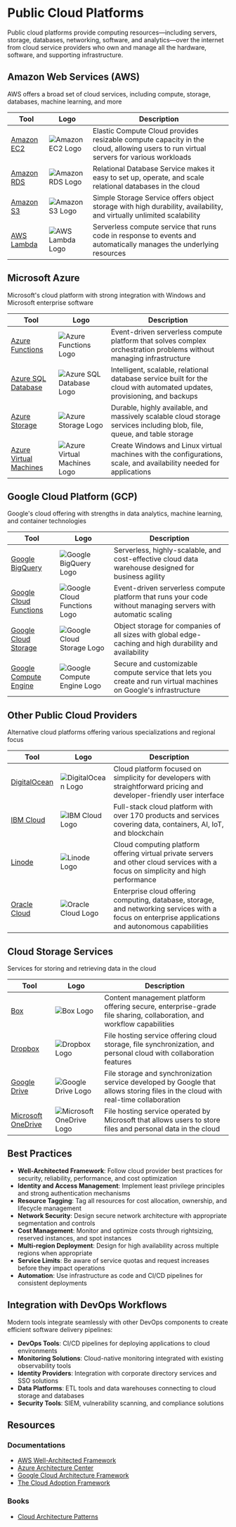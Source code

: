 # Public Cloud Platforms

Public cloud platforms provide computing resources—including servers, storage, databases, networking, software, and analytics—over the internet from cloud service providers who own and manage all the hardware, software, and supporting infrastructure.

## Amazon Web Services (AWS)

AWS offers a broad set of cloud services, including compute, storage, databases, machine learning, and more

| Tool | Logo | Description |
|------|------|-------------|
| [Amazon EC2](https://aws.amazon.com/ec2/) | ![Amazon EC2 Logo](/logos/cloud/public-cloud/aws-ec2.png) | Elastic Compute Cloud provides resizable compute capacity in the cloud, allowing users to run virtual servers for various workloads |
| [Amazon RDS](https://aws.amazon.com/rds/) | ![Amazon RDS Logo](/logos/cloud/public-cloud/aws-rds.png) | Relational Database Service makes it easy to set up, operate, and scale relational databases in the cloud |
| [Amazon S3](https://aws.amazon.com/s3/) | ![Amazon S3 Logo](/logos/cloud/public-cloud/aws-s3.png) | Simple Storage Service offers object storage with high durability, availability, and virtually unlimited scalability |
| [AWS Lambda](https://aws.amazon.com/lambda/) | ![AWS Lambda Logo](/logos/cloud/public-cloud/aws-lambda.png) | Serverless compute service that runs code in response to events and automatically manages the underlying resources |

## Microsoft Azure

Microsoft's cloud platform with strong integration with Windows and Microsoft enterprise software

| Tool | Logo | Description |
|------|------|-------------|
| [Azure Functions](https://azure.microsoft.com/en-us/services/functions/) | ![Azure Functions Logo](/logos/cloud/public-cloud/azure-functions.png) | Event-driven serverless compute platform that solves complex orchestration problems without managing infrastructure |
| [Azure SQL Database](https://azure.microsoft.com/en-us/services/sql-database/) | ![Azure SQL Database Logo](/logos/cloud/public-cloud/azure-sql.png) | Intelligent, scalable, relational database service built for the cloud with automated updates, provisioning, and backups |
| [Azure Storage](https://azure.microsoft.com/en-us/services/storage/) | ![Azure Storage Logo](/logos/cloud/public-cloud/azure-storage.png) | Durable, highly available, and massively scalable cloud storage services including blob, file, queue, and table storage |
| [Azure Virtual Machines](https://azure.microsoft.com/en-us/services/virtual-machines/) | ![Azure Virtual Machines Logo](/logos/cloud/public-cloud/azure-vm.png) | Create Windows and Linux virtual machines with the configurations, scale, and availability needed for applications |

## Google Cloud Platform (GCP)

Google's cloud offering with strengths in data analytics, machine learning, and container technologies

| Tool | Logo | Description |
|------|------|-------------|
| [Google BigQuery](https://cloud.google.com/bigquery) | ![Google BigQuery Logo](/logos/cloud/public-cloud/gcp-bigquery.png) | Serverless, highly-scalable, and cost-effective cloud data warehouse designed for business agility |
| [Google Cloud Functions](https://cloud.google.com/functions) | ![Google Cloud Functions Logo](/logos/cloud/public-cloud/gcp-functions.png) | Event-driven serverless compute platform that runs your code without managing servers with automatic scaling |
| [Google Cloud Storage](https://cloud.google.com/storage) | ![Google Cloud Storage Logo](/logos/cloud/public-cloud/gcp-storage.png) | Object storage for companies of all sizes with global edge-caching and high durability and availability |
| [Google Compute Engine](https://cloud.google.com/compute) | ![Google Compute Engine Logo](/logos/cloud/public-cloud/gcp-compute.png) | Secure and customizable compute service that lets you create and run virtual machines on Google's infrastructure |

## Other Public Cloud Providers

Alternative cloud platforms offering various specializations and regional focus

| Tool | Logo | Description |
|------|------|-------------|
| [DigitalOcean](https://www.digitalocean.com/) | ![DigitalOcean Logo](/logos/cloud/public-cloud/digitalocean.png) | Cloud platform focused on simplicity for developers with straightforward pricing and developer-friendly user interface |
| [IBM Cloud](https://www.ibm.com/cloud) | ![IBM Cloud Logo](/logos/cloud/public-cloud/ibm-cloud.png) | Full-stack cloud platform with over 170 products and services covering data, containers, AI, IoT, and blockchain |
| [Linode](https://www.linode.com/) | ![Linode Logo](/logos/cloud/public-cloud/linode.png) | Cloud computing platform offering virtual private servers and other cloud services with a focus on simplicity and high performance |
| [Oracle Cloud](https://www.oracle.com/cloud/) | ![Oracle Cloud Logo](/logos/cloud/public-cloud/oracle-cloud.png) | Enterprise cloud offering computing, database, storage, and networking services with a focus on enterprise applications and autonomous capabilities |

## Cloud Storage Services

Services for storing and retrieving data in the cloud

| Tool | Logo | Description |
|------|------|-------------|
| [Box](https://www.box.com/) | ![Box Logo](/logos/cloud/public-cloud/box.png) | Content management platform offering secure, enterprise-grade file sharing, collaboration, and workflow capabilities |
| [Dropbox](https://www.dropbox.com/) | ![Dropbox Logo](/logos/cloud/public-cloud/dropbox.png) | File hosting service offering cloud storage, file synchronization, and personal cloud with collaboration features |
| [Google Drive](https://drive.google.com/) | ![Google Drive Logo](/logos/cloud/public-cloud/google-drive.png) | File storage and synchronization service developed by Google that allows storing files in the cloud with real-time collaboration |
| [Microsoft OneDrive](https://onedrive.live.com/) | ![Microsoft OneDrive Logo](/logos/cloud/public-cloud/onedrive.png) | File hosting service operated by Microsoft that allows users to store files and personal data in the cloud |


## Best Practices

- **Well-Architected Framework**: Follow cloud provider best practices for security, reliability, performance, and cost optimization
- **Identity and Access Management**: Implement least privilege principles and strong authentication mechanisms
- **Resource Tagging**: Tag all resources for cost allocation, ownership, and lifecycle management
- **Network Security**: Design secure network architecture with appropriate segmentation and controls
- **Cost Management**: Monitor and optimize costs through rightsizing, reserved instances, and spot instances
- **Multi-region Deployment**: Design for high availability across multiple regions when appropriate
- **Service Limits**: Be aware of service quotas and request increases before they impact operations
- **Automation**: Use infrastructure as code and CI/CD pipelines for consistent deployments

## Integration with DevOps Workflows

Modern tools integrate seamlessly with other DevOps components to create efficient software delivery pipelines:

- **DevOps Tools**: CI/CD pipelines for deploying applications to cloud environments
- **Monitoring Solutions**: Cloud-native monitoring integrated with existing observability tools
- **Identity Providers**: Integration with corporate directory services and SSO solutions
- **Data Platforms**: ETL tools and data warehouses connecting to cloud storage and databases
- **Security Tools**: SIEM, vulnerability scanning, and compliance solutions

## Resources

### Documentations

- [AWS Well-Architected Framework](https://aws.amazon.com/architecture/well-architected/)
- [Azure Architecture Center](https://docs.microsoft.com/en-us/azure/architecture/)
- [Google Cloud Architecture Framework](https://cloud.google.com/architecture/framework)
- [The Cloud Adoption Framework](https://docs.microsoft.com/en-us/azure/cloud-adoption-framework/)

### Books

- [Cloud Architecture Patterns](https://www.oreilly.com/library/view/cloud-architecture-patterns/9781449357979/)

